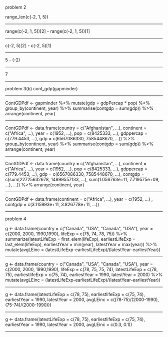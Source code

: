 problem 2 

range_len(c(-2, 1, 5))
***********************************************
range(c(-2, 1, 5))[2] - range(c(-2, 1, 5))[1]
***********************************************
c(-2, 5)[2] - c(-2, 5)[1]
***********************************************
5 - (-2)
***********************************************
7
***********************************************




problem 3(b)
cont_gdp(gapminder)
***********************************************

ContGDPdf <- gapminder %>% mutate(gdp = gdpPercap * pop) %>% 
    group_by(continent, year) %>% summarise(contgdp = sum(gdp)) %>% arrange(continent, year)
***********************************************

ContGDPdf <- data.frame(country = c("Afghanistan", ...), continent = c("Africa", ...), year = c(1952, ...), pop = c(8425333, ...), gdppercap = c(779.4453, ...), gdp = c(6567086330, 7585448670, ...)) %>% 
    group_by(continent, year) %>% summarise(contgdp = sum(gdp)) %>% arrange(continent, year)
***********************************************

ContGDPdf <- data.frame(country = c("Afghanistan", ...), continent = c("Africa", ...), year = c(1952, ...), pop = c(8425333, ...), gdppercap = c(779.4453, ...), gdp = c(6567086330, 7585448670, ...), contgdp = c(sum(22725632678, 14899557133, ...), sum(1.056763e+11, 7.719575e+09, ...),  ...))  %>% arrange(continent, year)
***********************************************

ContGDPdf <- data.frame(continent = c("Africa", ...), year = c(1952, ...) , contgdp = c(3.115993e+11, 3.826778e+11, ...))
***********************************************


problem 4

g <- data.frame(country = c("Canada", "USA", "Canada", "USA"), year = c(2000, 2000, 1990,1990), lifeExp = c(75, 74, 78, 75)) %>% 
        summarize(latestLifeExp = first_elem(lifeExp),
                  earliestLifeExp = last_elem(lifeExp),
                  earliestYear = min(year),
                  latestYear = max(year)) %>% 
        mutate(avgLEinc = (latestLifeExp-earliestLifeExp)/(latestYear-earliestYear))
***********************************************

g <- data.frame(country = c("Canada", "USA", "Canada", "USA"), year = c(2000, 2000, 1990,1990), lifeExp = c(78, 75, 75, 74), latestLifeExp = c(78, 75), earliestlifeExp = c(75, 74), earliestYear = 1990, latestYear = 2000) %>% 
        mutate(avgLEinc = (latestLifeExp-earliestLifeExp)/(latestYear-earliestYear))
***********************************************

g <- data.frame(latestLifeExp = c(78, 75), earliestlifeExp = c(75, 74), earliestYear = 1990, latestYear = 2000, avgLEinc = c((78-75)/(2000-1990), (75-74)/(2000-1990)))
***********************************************

g <- data.frame(latestLifeExp = c(78, 75), earliestlifeExp = c(75, 74), earliestYear = 1990, latestYear = 2000, avgLEinc = c(0.3, 0.1))
***********************************************



